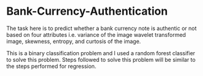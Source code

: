 # Bank-Currency-Authentication

The task here is to predict whether a bank currency note is authentic or not based on four attributes i.e. variance of the image wavelet transformed image, skewness, entropy, and curtosis of the image.

This is a binary classification problem and I used  a random forest classifier to solve this problem. Steps followed to solve this problem will be similar to the steps performed for regression. 
